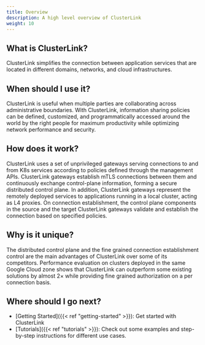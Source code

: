 ```yaml
---
title: Overview
description: A high level overview of ClusterLink
weight: 10
---
```



## What is ClusterLink?

<!-- Introduce your project, including what it does or lets you do, why you would use it, and its primary goal (and how it achieves it). This should be similar to your README description, though you can go into a little more detail here if you want. -->
ClusterLink simplifies the connection between application services that are located in different domains,
 networks, and cloud infrastructures.

## When should I use it?

<!-- Help your user know if your project will help them. Useful information can include: 

* **What is it good for?**: What types of problems does ClusterLink solve? What are the benefits of using it?

* **What is it not good for?**: For example, point out situations that might intuitively seem suited for your project, but aren't for some reason. Also mention known limitations, scaling issues, or anything else that might let your users know if the project is not for them.

* **What is it *not yet* good for?**: Highlight any useful features that are coming soon.
-->

ClusterLink is useful when multiple parties are collaborating across administrative boundaries.
 With ClusterLink, information sharing policies can be defined, customized, and programmatically
 accessed around the world by the right people for maximum productivity while optimizing network
 performance and security.

## How does it work?

ClusterLink uses a set of unprivileged gateways serving connections to and from K8s services according to policies
 defined through the management APIs. ClusterLink gateways establish mTLS connections between them and
 continuously exchange control-plane information, forming a secure distributed control plane.
 In addition, ClusterLink gateways represent the remotely deployed services to applications running in a local cluster,
 acting as L4 proxies. On connection establishment, the control plane components in the source and the target ClusterLink
 gateways validate and establish the connection based on specified policies.

## Why is it unique?

The distributed control plane and the fine grained connection establishment control are the main
 advantages of ClusterLink over some of its competitors. Performance evaluation on clusters deployed in the same
 Google Cloud zone shows that ClusterLink can outperform some existing solutions by almost 2× while providing
 fine grained authorization on a per connection basis.

## Where should I go next?

* [Getting Started]({{< ref "getting-started" >}}): Get started with ClusterLink
* [Tutorials]({{< ref "tutorials" >}}): Check out some examples and step-by-step
  instructions for different use cases.
